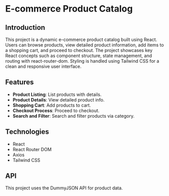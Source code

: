# E-commerce Product Catalog


## Introduction
This project is a dynamic e-commerce product catalog built using React. Users can browse products, view detailed product information, add items to a shopping cart, and proceed to checkout. The project showcases key React concepts such as component structure, state management, and routing with react-router-dom. Styling is handled using Tailwind CSS for a clean and responsive user interface.

## Features
- **Product Listing**: List products with details.
- **Product Details**: View detailed product info.
- **Shopping Cart**: Add products to cart.
- **Checkout Process**: Proceed to checkout.
- **Search and Filter**: Search and filter products via category.


## Technologies
- React
- React Router DOM
- Axios
- Tailwind CSS

## API
This project uses the DummyJSON API for product data.